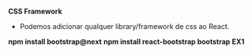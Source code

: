 **CSS Framework**
* Podemos adicionar qualquer library/framework de css ao React.

__npm install bootstrap@next__
__npm install react-bootstrap bootstrap__
__EX1__
